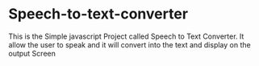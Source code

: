 # Speech-to-text-converter
This is the Simple javascript Project called Speech to Text Converter. It allow the user to speak and it will convert into the text and display on the output Screen

